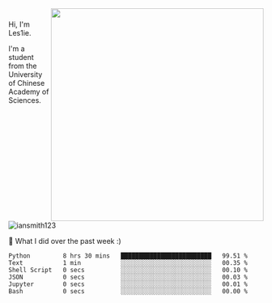<img align="right" src="https://github-readme-stats.vercel.app/api?username=iansmith123&show_icons=true&hide_border=true" width="420">

### 
Hi, I'm Les1ie. 

I'm a student from the University of Chinese Academy of Sciences.

<img src="https://komarev.com/ghpvc/?username=iansmith123" alt="iansmith123" />




🔭 What I did over the past week :)
<!--START_SECTION:waka-->

```text
Python         8 hrs 30 mins   █████████████████████████   99.51 %
Text           1 min           ░░░░░░░░░░░░░░░░░░░░░░░░░   00.35 %
Shell Script   0 secs          ░░░░░░░░░░░░░░░░░░░░░░░░░   00.10 %
JSON           0 secs          ░░░░░░░░░░░░░░░░░░░░░░░░░   00.03 %
Jupyter        0 secs          ░░░░░░░░░░░░░░░░░░░░░░░░░   00.01 %
Bash           0 secs          ░░░░░░░░░░░░░░░░░░░░░░░░░   00.00 %
```

<!--END_SECTION:waka-->


<!--
**IanSmith123/IanSmith123** is a ✨ _special_ ✨ repository because its `README.md` (this file) appears on your GitHub profile.
<img src="https://github.githubassets.com/images/spinners/octocat-spinner-64.gif">

Here are some ideas to get you started:

- 🔭 I’m currently working on ...
- 🌱 I’m currently learning ...
- 👯 I’m looking to collaborate on ...
- 🤔 I’m looking for help with ...
- 💬 Ask me about ...
- 📫 How to reach me: ...
- 😄 Pronouns: ...
- ⚡ Fun fact: ...
-->
